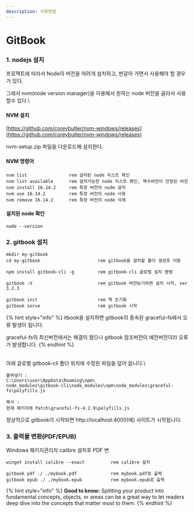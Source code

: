 ```yaml
---
description: 사용방법
---
```


# GitBook

### **1. nodejs 설치**

프로젝트에 따라서 Node의 버전을 어려개 설치하고, 번갈아 가면서 사용해야 할 경우가 있다.

그래서 nvm(node version manager)을 이용해서 원하는 node 버전을 골라서 사용할수 있다.\


#### **NVM 설치**

[https://github.com/coreybutler/nvm-windows/releases](https://github.com/coreybutler/nvm-windows/releases)

nvm-setup.zip 파일을 다운로드해 설치한다.

#### NVM 명령어

```
nvm list                rem 설치된 node 리스트 확인
nvm list available      rem 설치가능한 node 리스트 확인, 짝수버전이 안정된 버전
nvm install 16.14.2     rem 특정 버전의 node 설치
nvm use 16.14.2         rem 특정 버전의 node 사용
nvm remove 16.14.2      rem 특정 버전의 node 삭제
```

#### 설치된 node 확인

```
node --version
```

### **2. gitbook 설치**



```
mkdir my-gitbook
cd my-gitbook                      rem gitbook을 설치할 폴더 생성후 이동

npm install gitbook-cli -g         rem gitbook-cli 글로벌 설치 명령

gitbook -V                         rem gitbook 버전보기하면 설치 시작, ver 3.2.3

gitbook init                       rem 책 초기화
gitbook serve                      rem gitbook 시작
```

{% hint style="info" %}
itbook을 설치하면 gitbook의 종속된 graceful-fs에서 오류 발생이 됩니다.

graceful-fs의 최신버전에서는 해결이 됐으나 gitbook 참조버전이 예전버전이라 오류가 발생합니다.
{% endhint %}

\
아래 글로벌 gitbook-cli 폴더 위치에 수정된 파일을 덮어 씁니다.\


```
붙여넣기 :
C:\Users\user\AppData\Roaming\npm\
node_modules\gitbook-cli\node_modules\npm\node_modules\graceful-fs\polyfills.js  

복사 :
현재 패키지에 Patch\graceful-fs-4.2.9\polyfills.js
```

정상적으로 gitbook이 시작되면 http://localhost:4000(예) 사이트가 시작됩니다.



### **3. 출력물 변환(PDF/EPUB)**

Windows 패키지관리자 calibre 설치후 PDF 변

```
winget install calibre --exact          rem calibre 설치

gitbook pdf ./ ./mybook.pdf             rem mybook.pdf로 출력
gitbook epub ./ ./mybook.epub           rem mybook.epub로 출력
```

{% hint style="info" %}
**Good to know:** Splitting your product into fundamental concepts, objects, or areas can be a great way to let readers deep dive into the concepts that matter most to them.
{% endhint %}
